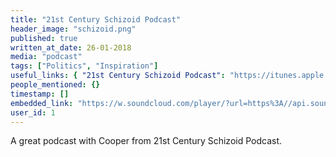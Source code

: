 ```yaml
---
title: "21st Century Schizoid Podcast"
header_image: "schizoid.png"
published: true
written_at_date: 26-01-2018
media: "podcast"
tags: ["Politics", "Inspiration"]
useful_links: { "21st Century Schizoid Podcast": "https://itunes.apple.com/us/podcast/21st-century-schizoid-podcast/id1234384916?mt=2" }
people_mentioned: {}
timestamp: []
embedded_link: "https://w.soundcloud.com/player/?url=https%3A//api.soundcloud.com/tracks/389316474"
user_id: 1
---
```


A great podcast with Cooper from 21st Century Schizoid Podcast.

